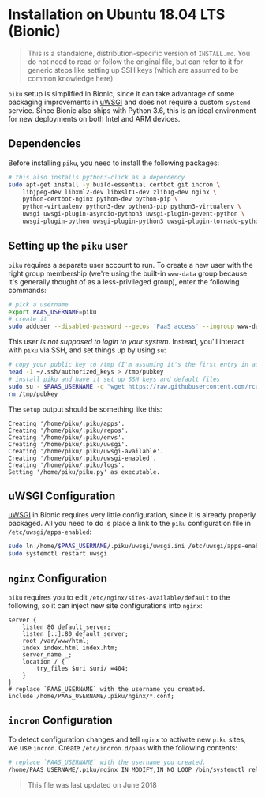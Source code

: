 # Installation on Ubuntu 18.04 LTS (Bionic)

> This is a standalone, distribution-specific version of `INSTALL.md`. You do not need to read or follow the original file, but can refer to it for generic steps like setting up SSH keys (which are assumed to be common knowledge here)

`piku` setup is simplified in Bionic, since it can take advantage of some packaging improvements in [uWSGI][uwsgi] and does not require a custom `systemd` service. Since Bionic also ships with Python 3.6, this is an ideal environment for new deployments on both Intel and ARM devices.

## Dependencies

Before installing `piku`, you need to install the following packages:

```bash
# this also installs python3-click as a dependency
sudo apt-get install -y build-essential certbot git incron \
    libjpeg-dev libxml2-dev libxslt1-dev zlib1g-dev nginx \
    python-certbot-nginx python-dev python-pip \
    python-virtualenv python3-dev python3-pip python3-virtualenv \
    uwsgi uwsgi-plugin-asyncio-python3 uwsgi-plugin-gevent-python \
    uwsgi-plugin-python uwsgi-plugin-python3 uwsgi-plugin-tornado-python
```
## Setting up the `piku` user

`piku` requires a separate user account to run. To create a new user with the right group membership (we're using the built-in `www-data` group because it's generally thought of as a less-privileged group), enter the following commands:

```bash
# pick a username
export PAAS_USERNAME=piku
# create it
sudo adduser --disabled-password --gecos 'PaaS access' --ingroup www-data $PAAS_USERNAME
```

This user _is not supposed to login to your system_. Instead, you'll interact with `piku` via SSH, and set things up by using `su`:

```bash
# copy your public key to /tmp (I'm assuming it's the first entry in authorized_keys)
head -1 ~/.ssh/authorized_keys > /tmp/pubkey
# install piku and have it set up SSH keys and default files
sudo su - $PAAS_USERNAME -c "wget https://raw.githubusercontent.com/rcarmo/piku/master/piku.py && python3 ~/piku.py setup && python3 ~/piku.py setup:ssh /tmp/pubkey"
rm /tmp/pubkey
```

The `setup` output should be something like this:

```
Creating '/home/piku/.piku/apps'.
Creating '/home/piku/.piku/repos'.
Creating '/home/piku/.piku/envs'.
Creating '/home/piku/.piku/uwsgi'.
Creating '/home/piku/.piku/uwsgi-available'.
Creating '/home/piku/.piku/uwsgi-enabled'.
Creating '/home/piku/.piku/logs'.
Setting '/home/piku/piku.py' as executable.
```

## uWSGI Configuration

[uWSGI][uwsgi] in Bionic requires very little configuration, since it is already properly packaged. All you need to do is place a link to the `piku` configuration file in `/etc/uwsgi/apps-enabled`:

```bash
sudo ln /home/$PAAS_USERNAME/.piku/uwsgi/uwsgi.ini /etc/uwsgi/apps-enabled/piku.ini
sudo systemctl restart uwsgi
```

## `nginx` Configuration

`piku` requires you to edit `/etc/nginx/sites-available/default` to the following, so it can inject new site configurations into `nginx`:

```
server {
    listen 80 default_server;
    listen [::]:80 default_server;
    root /var/www/html;
    index index.html index.htm;
    server_name _;
    location / {
        try_files $uri $uri/ =404;
    }
}
# replace `PAAS_USERNAME` with the username you created.
include /home/PAAS_USERNAME/.piku/nginx/*.conf;
```

## `incron` Configuration

To detect configuration changes and tell `nginx` to activate new `piku` sites, we use `incron`. Create `/etc/incron.d/paas` with the following contents:

```bash
# replace `PAAS_USERNAME` with the username you created.
/home/PAAS_USERNAME/.piku/nginx IN_MODIFY,IN_NO_LOOP /bin/systemctl reload nginx
```
> This file was last updated on June 2018

[uwsgi]: https://github.com/unbit/uwsgi
